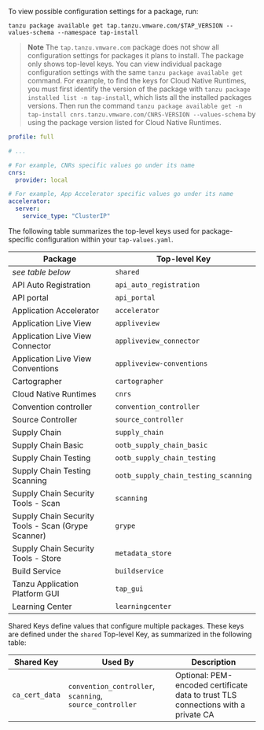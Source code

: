 To view possible configuration settings for a package, run:

```console
tanzu package available get tap.tanzu.vmware.com/$TAP_VERSION --values-schema --namespace tap-install
```

>**Note** The `tap.tanzu.vmware.com` package does not show all configuration settings 
> for packages it plans to install. The package only shows top-level keys. 
> You can view individual package configuration settings with the same 
> `tanzu package available get` command.
> For example, to find the keys for Cloud Native Runtimes, you must first identify 
> the version of the package with `tanzu package installed list -n tap-install`, 
> which lists all the installed packages versions. Then run the command 
> `tanzu package available get -n tap-install cnrs.tanzu.vmware.com/CNRS-VERSION --values-schema` 
> by using the package version listed for Cloud Native Runtimes.

```yaml
profile: full

# ...

# For example, CNRs specific values go under its name
cnrs:
  provider: local

# For example, App Accelerator specific values go under its name
accelerator:
  server:
    service_type: "ClusterIP"
```

The following table summarizes the top-level keys used for package-specific configuration within your `tap-values.yaml`.

|Package|Top-level Key|
|----|----|
|_see table below_|`shared`|
|API Auto Registration|`api_auto_registration`|
|API portal|`api_portal`|
|Application Accelerator|`accelerator`|
|Application Live View|`appliveview`|
|Application Live View Connector|`appliveview_connector`|
|Application Live View Conventions|`appliveview-conventions`|
|Cartographer|`cartographer`|
|Cloud Native Runtimes|`cnrs`|
|Convention controller|`convention_controller`|
|Source Controller|`source_controller`|
|Supply Chain|`supply_chain`|
|Supply Chain Basic|`ootb_supply_chain_basic`|
|Supply Chain Testing|`ootb_supply_chain_testing`|
|Supply Chain Testing Scanning|`ootb_supply_chain_testing_scanning`|
|Supply Chain Security Tools - Scan|`scanning`|
|Supply Chain Security Tools - Scan (Grype Scanner)|`grype`|
|Supply Chain Security Tools - Store|`metadata_store`|
|Build Service|`buildservice`|
|Tanzu Application Platform GUI|`tap_gui`|
|Learning Center|`learningcenter`|

Shared Keys define values that configure multiple packages. These keys are defined under the `shared` Top-level Key, as summarized in the following table:

|Shared Key|Used By|Description|
|----|----|----|
|`ca_cert_data`|`convention_controller`, `scanning`, `source_controller`|Optional: PEM-encoded certificate data to trust TLS connections with a private CA|
